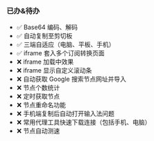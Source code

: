### 已办&待办

- ✅ Base64 编码、解码
- ✅ 自动复制至剪切板
- ✅ 三端自适应（电脑、平板、手机）
- ✅ iframe 套入多个订阅转换页面
- ❌ iframe 加载中效果
- ❌ iframe 显示自定义滚动条
- ❌ 自动获取 Google 搜索节点网址并导入
- ❌ 节点个数统计
- ❌ 定时获取节点
- ❌ 节点重命名功能
- ❌ 手机端复制后自动打开输入法问题
- ❌ 常用代理工具快速下载连接（包括手机、电脑）
- ❌ 节点自动测速
